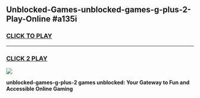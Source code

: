 
## Unblocked-Games-unblocked-games-g-plus-2-Play-Online #a135i
<h3>
<a href="https://news.freeplayer.one?title=unblocked-games-g-plus-2&ref=3">CLICK TO PLAY</a></h3>
<hr>

<h3>
<a href="https://news.freeplayer.one?title=unblocked-games-g-plus-2&ref=3">CLICK 2 PLAY</a>
  
</h3>

<a href="https://news.freeplayer.one?title=unblocked-games-g-plus-2&ref=3"><img src="https://clearcache.store/games.png"></a>


**unblocked-games-g-plus-2 games unblocked: Your Gateway to Fun and Accessible Online Gaming**
